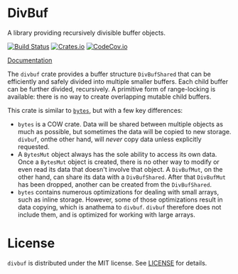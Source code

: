 # DivBuf

A library providing recursively divisible buffer objects.

[![Build Status](https://travis-ci.org/asomers/divbuf.svg?branch=master)](https://travis-ci.org/asomers/divbuf)
[![Crates.io](https://img.shields.io/crates/v/divbuf.svg?maxAge=2592000)](https://crates.io/crates/divbuf)
[![CodeCov.io](https://codecov.io/gh/asomers/divbuf/branch/master/graph/badge.svg)](https://codecov.io/gh/asomers/divbuf)

[Documentation](https://docs.rs/divbuf)

The `divbuf` crate provides a buffer structure `DivBufShared` that can be
efficiently and safely divided into multiple smaller buffers.  Each child buffer
can be further divided, recursively.  A primitive form of range-locking is
available: there is no way to create overlapping mutable child buffers.

This crate is similar to [`bytes`](https://crates.io/crates/bytes), but with a
few key differences:
- `bytes` is a COW crate.  Data will be shared between multiple objects as
   much as possible, but sometimes the data will be copied to new storage.
   `divbuf`, onthe other hand, will _never_ copy data unless explicitly
   requested.
- A `BytesMut` object always has the sole ability to access its own data.
  Once a `BytesMut` object is created, there is no other way to modify or
  even read its data that doesn't involve that object.  A `DivBufMut`, on
  the other hand, can share its data with a `DivBufShared`.  After that
  `DivBufMut` has been dropped, another can be created from the `DivBufShared`.
- `bytes` contains numerous optimizations for dealing with small arrays,
  such as inline storage.  However, some of those optimizations result in
  data copying, which is anathema to `divbuf`.  `divbuf` therefore does not
  include them, and is optimized for working with large arrays.

# License

`divbuf` is distributed under the MIT license.  See [LICENSE](LICENSE) for
details.

